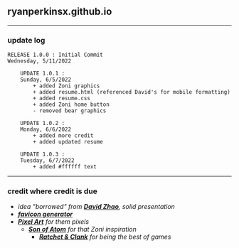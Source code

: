 ## ryanperkinsx.github.io

---

### update log
```
RELEASE 1.0.0 : Initial Commit
Wednesday, 5/11/2022
    
    UPDATE 1.0.1 :
    Sunday, 6/5/2022 
        + added Zoni graphics
        + added resume.html (referenced David's for mobile formatting)
        + added resume.css
        + added Zoni home button
        - removed bear graphics
      
    UPDATE 1.0.2 :
    Monday, 6/6/2022
        + added more credit
        + added updated resume
        
    UPDATE 1.0.3 :
    Tuesday, 6/7/2022
        + added #ffffff text
```

---

### credit where credit is due 
- *idea "borrowed" from* [***David Zhao***](https://davidzhao98.github.io/)*, solid presentation*
- [***favicon generator***](https://realfavicongenerator.net/)
- [***Pixel Art***](https://www.pixilart.com/draw) *for them pixels*
  - [***Son of Atom***](https://www.deviantart.com/sonofatom101) *for that Zoni inspiration*
    - [***Ratchet & Clank***](https://en.wikipedia.org/wiki/Ratchet_%26_Clank) *for being the best of games*